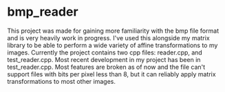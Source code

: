 # bmp_reader
This project was made for gaining more familiarity with the bmp file format and is very heavily work in progress.
I've used this alongside my matrix library to be able to perform a wide variety of affine transformations to my images.
Currently the project contains two cpp files: reader.cpp, and test_reader.cpp. Most recent development in my project has been in test_reader.cpp.
Most features are broken as of now and the file can't support files with bits per pixel less than 8, but it can reliably apply matrix transformations to most other images.
